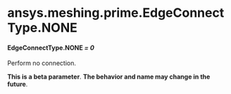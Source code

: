 # ansys.meshing.prime.EdgeConnectType.NONE

<a id="ansys.meshing.prime.EdgeConnectType.NONE"></a>

#### EdgeConnectType.NONE *= 0*

Perform no connection.

**This is a beta parameter**. **The behavior and name may change in the future**.

<!-- !! processed by numpydoc !! -->
